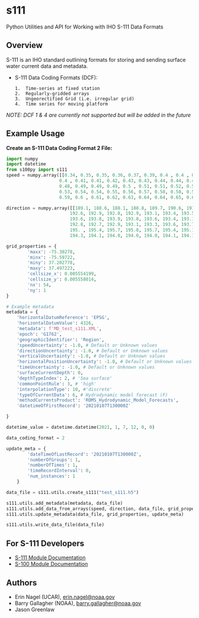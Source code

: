 s111
======
Python Utilities and API for Working with IHO S-111 Data Formats

Overview
--------

S-111 is an IHO standard outlining formats for storing and sending surface
water current data and metadata.

-   S-111 Data Coding Formats (DCF):

        1.  Time-series at fixed station
        2.  Regularly-gridded arrays
        3.  Ungeorectified Grid (i.e. irregular grid)
        4.  Time series for moving platform

*NOTE: DCF 1 & 4 are currently not supported but will be added in the future*

Example Usage
-------------

**Create an S-111 Data Coding Format 2 File:**
```python
import numpy
import datetime
from s100py import s111
speed = numpy.array([[0.34, 0.35, 0.35, 0.36, 0.37, 0.39, 0.4 , 0.4 , 0.4 , 0.39, 0.39,
                    0.4 , 0.41, 0.41, 0.42, 0.43, 0.43, 0.44, 0.44, 0.45, 0.46, 0.47,
                    0.48, 0.49, 0.49, 0.49, 0.5 , 0.51, 0.51, 0.52, 0.52, 0.52, 0.53,
                    0.53, 0.54, 0.54, 0.55, 0.56, 0.57, 0.58, 0.58, 0.59, 0.59, 0.59,
                    0.59, 0.6 , 0.61, 0.62, 0.63, 0.64, 0.64, 0.65, 0.66, 0.66]])

direction = numpy.array([[189.1, 188.6, 188.1, 188.8, 189.7, 190.6, 191.5, 192. , 192.3,
                        192.6, 192.9, 192.8, 192.9, 193.1, 193.4, 193.5, 193.4, 193.6,
                        193.6, 193.8, 193.9, 193.8, 193.6, 193.4, 193.1, 193. , 192.9,
                        192.8, 192.7, 192.9, 193.1, 193.3, 193.6, 193.7, 194.1, 194.6,
                        195. , 195.4, 195.7, 195.8, 195.7, 195.4, 195.1, 194.8, 194.5,
                        194.3, 194.1, 194.0, 194.0, 194.0, 194.1, 194.1, 194.1, 194.2]])

grid_properties = {
        'maxx': -75.30278,
        'minx': -75.59722,
        'miny': 37.202778,
        'maxy': 37.497223,
        'cellsize_x': 0.005554199,
        'cellsize_y': 0.005558014,
        'nx': 54,
        'ny': 1
}

# Example metadata
metadata = {
    'horizontalDatumReference': 'EPSG',
    'horizontalDatumValue': 4326,
    'metadata': f'MD_test_s111.XML',
    'epoch': 'G1762',
    'geographicIdentifier': 'Region',
    'speedUncertainty': -1.0, # Default or Unknown values
    'directionUncertainty': -1.0, # Default or Unknown values
    'verticalUncertainty': -1.0, # Default or Unknown values
    'horizontalPositionUncertainty': -1.0, # Default or Unknown values
    'timeUncertainty': -1.0, # Default or Unknown values
    'surfaceCurrentDepth': 0, 
    'depthTypeIndex': 2, # 'Sea surface'
    'commonPointRule': 3, # 'high'
    'interpolationType': 10, #'discrete'
    'typeOfCurrentData': 6, # Hydrodynamic model forecast (F)
    'methodCurrentsProduct': 'ROMS_Hydrodynamic_Model_Forecasts',
    'datetimeOfFirstRecord': '20210107T130000Z'

}

datetime_value = datetime.datetime(2021, 1, 7, 12, 0, 0)

data_coding_format = 2

update_meta = {
        'dateTimeOfLastRecord': '20210107T130000Z',
        'numberOfGroups': 1,
        'numberOfTimes': 1,
        'timeRecordInterval': 0,
        'num_instances': 1
    }

data_file = s111.utils.create_s111("test_s111.h5")

s111.utils.add_metadata(metadata, data_file)
s111.utils.add_data_from_arrays(speed, direction, data_file, grid_properties, datetime_value, data_coding_format)
s111.utils.update_metadata(data_file, grid_properties, update_meta)

s111.utils.write_data_file(data_file)
```

For S-111 Developers
--------------------
- [S-111 Module Documentation](https://s100py.readthedocs.io/en/latest/s111.html#s111-module-docs)
- [S-100 Module Documentation](https://s100py.readthedocs.io/en/latest/s100.html)

Authors
-------

-   Erin Nagel (UCAR), <erin.nagel@noaa.gov>
-   Barry Gallagher (NOAA), <barry.gallagher@noaa.gov>
-   Jason Greenlaw 



